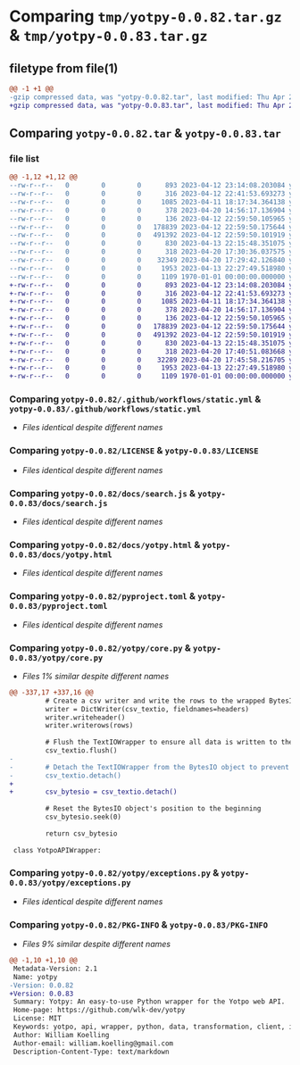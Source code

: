 # Comparing `tmp/yotpy-0.0.82.tar.gz` & `tmp/yotpy-0.0.83.tar.gz`

## filetype from file(1)

```diff
@@ -1 +1 @@
-gzip compressed data, was "yotpy-0.0.82.tar", last modified: Thu Apr 20 17:31:54 2023, max compression
+gzip compressed data, was "yotpy-0.0.83.tar", last modified: Thu Apr 20 17:48:02 2023, max compression
```

## Comparing `yotpy-0.0.82.tar` & `yotpy-0.0.83.tar`

### file list

```diff
@@ -1,12 +1,12 @@
--rw-r--r--   0        0        0      893 2023-04-12 23:14:08.203084 yotpy-0.0.82/.github/workflows/static.yml
--rw-r--r--   0        0        0      316 2023-04-12 22:41:53.693273 yotpy-0.0.82/.gitignore
--rw-r--r--   0        0        0     1085 2023-04-11 18:17:34.364138 yotpy-0.0.82/LICENSE
--rw-r--r--   0        0        0      378 2023-04-20 14:56:17.136904 yotpy-0.0.82/README.md
--rw-r--r--   0        0        0      136 2023-04-12 22:59:50.105965 yotpy-0.0.82/docs/index.html
--rw-r--r--   0        0        0   178839 2023-04-12 22:59:50.175644 yotpy-0.0.82/docs/search.js
--rw-r--r--   0        0        0   491392 2023-04-12 22:59:50.101919 yotpy-0.0.82/docs/yotpy.html
--rw-r--r--   0        0        0      830 2023-04-13 22:15:48.351075 yotpy-0.0.82/pyproject.toml
--rw-r--r--   0        0        0      318 2023-04-20 17:30:36.037575 yotpy-0.0.82/yotpy/__init__.py
--rw-r--r--   0        0        0    32349 2023-04-20 17:29:42.126840 yotpy-0.0.82/yotpy/core.py
--rw-r--r--   0        0        0     1953 2023-04-13 22:27:49.518980 yotpy-0.0.82/yotpy/exceptions.py
--rw-r--r--   0        0        0     1109 1970-01-01 00:00:00.000000 yotpy-0.0.82/PKG-INFO
+-rw-r--r--   0        0        0      893 2023-04-12 23:14:08.203084 yotpy-0.0.83/.github/workflows/static.yml
+-rw-r--r--   0        0        0      316 2023-04-12 22:41:53.693273 yotpy-0.0.83/.gitignore
+-rw-r--r--   0        0        0     1085 2023-04-11 18:17:34.364138 yotpy-0.0.83/LICENSE
+-rw-r--r--   0        0        0      378 2023-04-20 14:56:17.136904 yotpy-0.0.83/README.md
+-rw-r--r--   0        0        0      136 2023-04-12 22:59:50.105965 yotpy-0.0.83/docs/index.html
+-rw-r--r--   0        0        0   178839 2023-04-12 22:59:50.175644 yotpy-0.0.83/docs/search.js
+-rw-r--r--   0        0        0   491392 2023-04-12 22:59:50.101919 yotpy-0.0.83/docs/yotpy.html
+-rw-r--r--   0        0        0      830 2023-04-13 22:15:48.351075 yotpy-0.0.83/pyproject.toml
+-rw-r--r--   0        0        0      318 2023-04-20 17:40:51.083668 yotpy-0.0.83/yotpy/__init__.py
+-rw-r--r--   0        0        0    32289 2023-04-20 17:45:58.216705 yotpy-0.0.83/yotpy/core.py
+-rw-r--r--   0        0        0     1953 2023-04-13 22:27:49.518980 yotpy-0.0.83/yotpy/exceptions.py
+-rw-r--r--   0        0        0     1109 1970-01-01 00:00:00.000000 yotpy-0.0.83/PKG-INFO
```

### Comparing `yotpy-0.0.82/.github/workflows/static.yml` & `yotpy-0.0.83/.github/workflows/static.yml`

 * *Files identical despite different names*

### Comparing `yotpy-0.0.82/LICENSE` & `yotpy-0.0.83/LICENSE`

 * *Files identical despite different names*

### Comparing `yotpy-0.0.82/docs/search.js` & `yotpy-0.0.83/docs/search.js`

 * *Files identical despite different names*

### Comparing `yotpy-0.0.82/docs/yotpy.html` & `yotpy-0.0.83/docs/yotpy.html`

 * *Files identical despite different names*

### Comparing `yotpy-0.0.82/pyproject.toml` & `yotpy-0.0.83/pyproject.toml`

 * *Files identical despite different names*

### Comparing `yotpy-0.0.82/yotpy/core.py` & `yotpy-0.0.83/yotpy/core.py`

 * *Files 1% similar despite different names*

```diff
@@ -337,17 +337,16 @@
         # Create a csv writer and write the rows to the wrapped BytesIO object.
         writer = DictWriter(csv_textio, fieldnames=headers)
         writer.writeheader()
         writer.writerows(rows)
 
         # Flush the TextIOWrapper to ensure all data is written to the underlying BytesIO object
         csv_textio.flush()
-
-        # Detach the TextIOWrapper from the BytesIO object to prevent closing it
-        csv_textio.detach()
+        
+        csv_bytesio = csv_textio.detach()
 
         # Reset the BytesIO object's position to the beginning
         csv_bytesio.seek(0)
 
         return csv_bytesio
 
 class YotpoAPIWrapper:
```

### Comparing `yotpy-0.0.82/yotpy/exceptions.py` & `yotpy-0.0.83/yotpy/exceptions.py`

 * *Files identical despite different names*

### Comparing `yotpy-0.0.82/PKG-INFO` & `yotpy-0.0.83/PKG-INFO`

 * *Files 9% similar despite different names*

```diff
@@ -1,10 +1,10 @@
 Metadata-Version: 2.1
 Name: yotpy
-Version: 0.0.82
+Version: 0.0.83
 Summary: Yotpy: An easy-to-use Python wrapper for the Yotpo web API.
 Home-page: https://github.com/wlk-dev/yotpy
 License: MIT
 Keywords: yotpo, api, wrapper, python, data, transformation, client, integration, review, ecommerce
 Author: William Koelling
 Author-email: william.koelling@gmail.com
 Description-Content-Type: text/markdown
```

